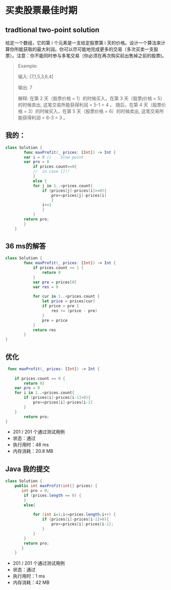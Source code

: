 
# 买卖股票最佳时期

## tradtional two-point solution

给定一个数组，它的第 i 个元素是一支给定股票第 i 天的价格。设计一个算法来计算你所能获取的最大利润。你可以尽可能地完成更多的交易（多次买卖一支股票）。注意：你不能同时参与多笔交易（你必须在再次购买前出售掉之前的股票)。

> Example:
> 
> 输入: [7,1,5,3,6,4]
> 
>输出: 7
>
>解释: 在第 2 天（股票价格 = 1）的时候买入，在第 3 天（股票j价格 = 5）的时候卖出, 这笔交易所能获得利润 = 5-1 = 4 。
     随后，在第 4 天（股票价格 = 3）的时候买入，在第 5 天（股票价格 = 6）的时候卖出, 这笔交易所能获得利润 = 6-3 = 3 。

## 我的：
    
```swift
class Solution {
        func maxProfit(_ prices: [Int]) -> Int {
        var i = 0 //    Slow point
        var pro = 0
            if prices.count==0{
            //  in case []!!
            }
            else {
            for j in 1..<prices.count{
                if (prices[j]-prices[i]>=0){
                    pro+=prices[j]-prices[i]       
                    }
                i+=1
                }   
            }
        return pro;
        }
    }
```
    
## 36 ms的解答

    
```swift
class Solution {
        func maxProfit(_ prices: [Int]) -> Int {
            if prices.count <= 1 {
                return 0
            }
            var pre = prices[0]
            var res = 0
        
            for cur in 1..<prices.count {
                let price = prices[cur]
                if price > pre {
                    res += (price - pre)
                }
                pre = price
            }
            return res
        }
}
```       
## 优化
   
```swift
 func maxProfit(_ prices: [Int]) -> Int {
    
    if prices.count == 0 {
        return 0}
    var pro = 0
    for i in 1..<prices.count{
        if (prices[i]-prices[i-1]>0){
            pro+=prices[i]-prices[i-1]
        }
    }
        return pro;
}
```
* 201 / 201 个通过测试用例
* 状态：通过
* 执行用时：48 ms
* 内存消耗：20.8 MB

## Java 我的提交

    
```java
class Solution {
    public int maxProfit(int[] prices) {
       int pro = 0;
        if (prices.length == 0) {
		}
		else{
			
			for (int i=1;i<=prices.length;i++) {
				if (prices[i]-prices[i-1]>0){
					pro+=prices[i]-prices[i-1];
				}
			}
        }
		return pro;
	   }
    }
```

* 201 / 201 个通过测试用例
* 状态：通过
* 执行用时：1 ms
* 内存消耗：42 MB